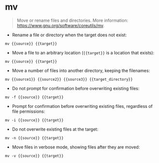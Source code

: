 # mv

> Move or rename files and directories.
> More information: <https://www.gnu.org/software/coreutils/mv>.

- Rename a file or directory when the target does not exist:

`mv {{source}} {{target}}`

- Move a file to an arbitrary location (`{{target}}` is a location that exists):

`mv {{source}} {{target}}`

- Move a number of files into another directory, keeping the filenames:

`mv {{source1}} {{source2}} {{source3}} {{target_directory}}`

- Do not prompt for confirmation before overwriting existing files:

`mv -f {{source}} {{target}}`

- Prompt for confirmation before overwriting existing files, regardless of file permissions:

`mv -i {{source}} {{target}}`

- Do not overwrite existing files at the target:

`mv -n {{source}} {{target}}`

- Move files in verbose mode, showing files after they are moved:

`mv -v {{source}} {{target}}`
